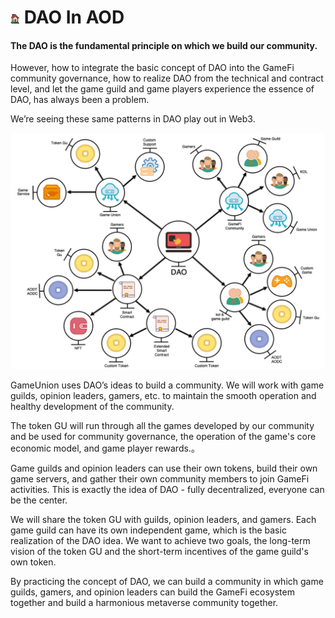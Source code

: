 # <img src="./IMG/house.png" width="3%" class="img_l1"> DAO In AOD
#### The DAO is the fundamental principle on which we build our community.
However, how to integrate the basic concept of DAO into the GameFi community governance, how to realize DAO from the technical and contract level, and let the game guild and game players experience the essence of DAO, has always been a problem.

We’re seeing these same patterns in DAO play out in Web3.

![image](IMG/031.jpg)

GameUnion uses DAO’s ideas to build a community. We will work with game guilds, opinion leaders, gamers, etc. to maintain the smooth operation and healthy development of the community.

The token GU will run through all the games developed by our community and be used for community governance, the operation of the game's core economic model, and game player rewards.。

Game guilds and opinion leaders can use their own tokens, build their own game servers, and gather their own community members to join GameFi activities. This is exactly the idea of DAO - fully decentralized, everyone can be the center.

We will share the token GU with guilds, opinion leaders, and gamers.
Each game guild can have its own independent game, which is the basic realization of the DAO idea.
We want to achieve two goals, the long-term vision of the token GU and the short-term incentives of the game guild's own token. 

By practicing the concept of DAO, we can build a community in which game guilds, gamers, and opinion leaders can build the GameFi ecosystem together and build a harmonious metaverse community together.
